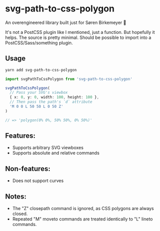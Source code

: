 # svg-path-to-css-polygon

An overengineered library built just for Søren Birkemeyer 💌

It's not a PostCSS plugin like I mentioned, just a function. But hopefully it helps. The source is pretty minimal. Should be possible to import into a PostCSS/Sass/something plugin.

## Usage

```bash
yarn add svg-path-to-css-polygon
```

```ts
import svgPathToCssPolygon from 'svg-path-to-css-polygon'

svgPathToCssPolygon(
  // Pass your SVG's viewbox
  { x: 0, y: 0, width: 100, height: 100 },
  // Then pass the path's `d` attribute
  'M 0 0 L 50 50 L 0 50 Z'
)

// => 'polygon(0% 0%, 50% 50%, 0% 50%)'
```

## Features:

- Supports arbitrary SVG viewboxes
- Supports absolute and relative commands

## Non-features:

- Does not support curves

## Notes:

- The "Z" closepath command is ignored, as CSS polygons are always closed.
- Repeated "M" moveto commands are treated identically to "L" lineto commands.

